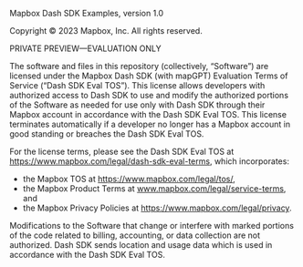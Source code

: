 Mapbox Dash SDK Examples, version 1.0

Copyright © 2023 Mapbox, Inc. All rights reserved.

PRIVATE PREVIEW—EVALUATION ONLY

The software and files in this repository (collectively, “Software”) are licensed under the Mapbox Dash SDK (with mapGPT) Evaluation Terms of Service (“Dash SDK Eval TOS”). This license allows developers with authorized access to Dash SDK to use and modify the authorized portions of the Software as needed for use only with Dash SDK through their Mapbox account in accordance with the Dash SDK Eval TOS.  This license terminates automatically if a developer no longer has a Mapbox account in good standing or breaches the Dash SDK Eval TOS. 

For the license terms, please see the Dash SDK Eval TOS at https://www.mapbox.com/legal/dash-sdk-eval-terms, which incorporates:
- the Mapbox TOS at https://www.mapbox.com/legal/tos/, 
- the Mapbox Product Terms at www.mapbox.com/legal/service-terms, and 
- the Mapbox Privacy Policies at https://www.mapbox.com/legal/privacy.  

Modifications to the Software that change or interfere with marked portions of the code related to billing, accounting, or data collection are not authorized.  Dash SDK sends location and usage data which is used in accordance with the Dash SDK Eval TOS.
